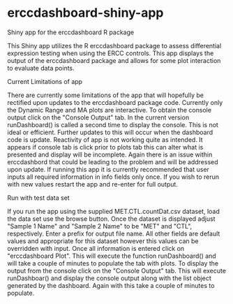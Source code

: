 # erccdashboard-shiny-app
Shiny app for the erccdashboard R package

This Shiny app utilizes the R erccdashboard package to assess differential expression testing when using the ERCC controls. This app displays the output of the erccdashboard package and allows for some plot interaction to evaluate data points.

Current Limitations of app 

There are currently some limitations of the app that will hopefully be rectified upon updates to the erccdashboard package code. Currently only the Dynamic Range and MA plots are interactive. To obtain the console output click on the "Console Output" tab. In the current version runDashboard() is called a second time to display the console. This is not ideal or efficient. Further updates to this will occur when the dashboard code is update. Reactivity of app is not working quite as intended. It appears if console tab is click prior to plots tab this can alter what is presented and display will be incomplete. Again there is an issue within erccdashbord that could be leading to the problem and will be addressed upon update. If running this app it is currently recommended that user inputs all required information in info fields only once. If you wish to rerun with new values restart the app and re-enter for full output.

Run with test data set 

If you run the app using the supplied MET.CTL.countDat.csv dataset, load the data set use the browse button. Once the dataset is displayed adjust "Sample 1 Name" and "Sample 2 Name" to be "MET" and "CTL", respectively. Enter a prefix for output file name. All other fields are default values and appropriate for this dataset however this values can be overridden with input. Once all information is entered click on "erccdashboard Plot". This will execute the function runDashboard() and will take a couple of minutes to populate the tab with plots. To display the output from the console click on the "Console Output" tab. This will execute runDashboar() and display the console output along with the list object generated by the dashboard. Again with this take a couple of minutes to populate.
